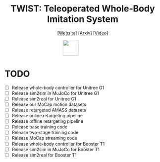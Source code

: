 <h1 align="center"> TWIST: Teleoperated Whole-Body Imitation System </h1>

<div align="center">


[[Website]](https://humanoid-teleop.github.io/)
[[Arxiv]]()
[[Video]]()

<p align="center">
    <img src="imgs/school.png" height=50"> &nbsp; &nbsp; &nbsp; &nbsp; &nbsp; &nbsp; &nbsp; &nbsp; &nbsp; &nbsp;
</p>
</div>


# TODO
- [ ] Release whole-body controller for Unitree G1
- [ ] Release sim2sim in MuJoCo for Unitree G1
- [ ] Release sim2real for Unitree G1
- [ ] Release our MoCap motion datasets
- [ ] Release retargeted AMASS datasets
- [ ] Release online retargeting pipeline
- [ ] Release offline retargeting pipeline
- [ ] Release base training code
- [ ] Release two-stage training code
- [ ] Release MoCap streaming code
- [ ] Release whole-body controller for Booster T1
- [ ] Release sim2sim in MuJoCo for Booster T1
- [ ] Release sim2real for Booster T1
